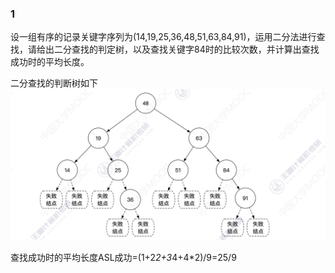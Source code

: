 ### 1
设一组有序的记录关键字序列为(14,19,25,36,48,51,63,84,91)，运用二分法进行查找，请给出二分查找的判定树，以及查找关键字84时的比较次数，并计算出查找成功时的平均长度。

二分查找的判断树如下
![](../../img/1731484219.png)

查找成功时的平均长度ASL成功=(1+2*2+3*4+4*2)/9=25/9
